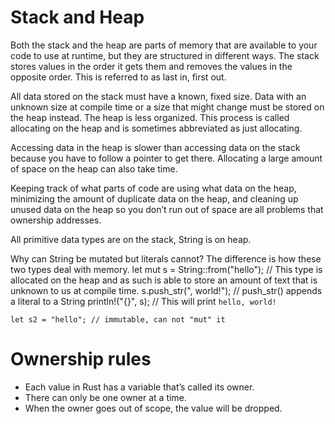 # Stack and Heap
Both the stack and the heap are parts of memory that are available to your code to use at runtime, but they are structured in different ways. 
The stack stores values in the order it gets them and removes the values in the opposite order. 
This is referred to as last in, first out.

All data stored on the stack must have a known, fixed size. Data with an unknown size at compile time or a size that might change must be stored on the heap instead. 
The heap is less organized.
This process is called allocating on the heap and is sometimes abbreviated as just allocating.

Accessing data in the heap is slower than accessing data on the stack because you have to follow a pointer to get there. 
Allocating a large amount of space on the heap can also take time.

Keeping track of what parts of code are using what data on the heap, minimizing the amount of duplicate data on the heap, 
and cleaning up unused data on the heap so you don’t run out of space are all problems that ownership addresses.

All primitive data types are on the stack, String is on heap.

Why can String be mutated but literals cannot? The difference is how these two types deal with memory.
    let mut s = String::from("hello"); // This type is allocated on the heap and as such is able to store an amount of text that is unknown to us at compile time. 
    s.push_str(", world!"); // push_str() appends a literal to a String
    println!("{}", s); // This will print `hello, world!`
    
    let s2 = "hello"; // immutable, can not "mut" it


# Ownership rules
* Each value in Rust has a variable that’s called its owner.
* There can only be one owner at a time.
* When the owner goes out of scope, the value will be dropped.


